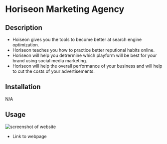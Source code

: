 # Horiseon Marketing Agency

## Description

- Hoiseon gives you the tools to become better at search engine optimization.
- Horiseon teaches you how to practice better reputional habits online.
- Horiseon will help you detrermine which playform will be best for your brand using social media marketing.
- Horiseon will help the overall performance of your business and will help to cut the costs of your advertisements.

## Installation

N/A

## Usage

![screenshot of website](Develop/assets/images/finished.png)

- Link to webpage
